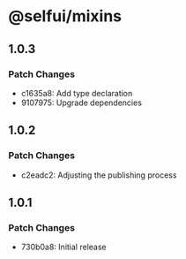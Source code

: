 # @selfui/mixins

## 1.0.3

### Patch Changes

- c1635a8: Add type declaration
- 9107975: Upgrade dependencies

## 1.0.2

### Patch Changes

- c2eadc2: Adjusting the publishing process

## 1.0.1

### Patch Changes

- 730b0a8: Initial release
